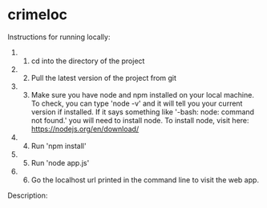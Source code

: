 # crimeloc

Instructions for running locally:

1.	1) cd into the directory of the project
2.	2) Pull the latest version of the project from git
3.	3) Make sure you have node and npm installed on your local machine.
	To check, you can type 'node -v' and it will tell you your current version if installed. If it says something like '-bash: node: command not found.' you will need to install node.
	To install node, visit here: https://nodejs.org/en/download/
4.	4) Run 'npm install'
5.	5) Run 'node app.js'
6.	6) Go the localhost url printed in the command line to visit the web app.


Description:

